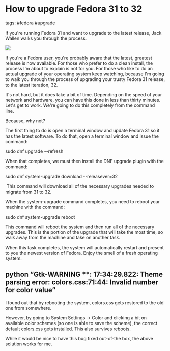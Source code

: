 # How to upgrade Fedora 31 to 32
tags: #fedora #upgrade

If you're running Fedora 31 and want to upgrade to the latest release, Jack Wallen walks you through the process.

![](https://tr3.cbsistatic.com/hub/i/r/2019/10/28/bcb562eb-930a-4270-a5ea-dd46c1afa604/thumbnail/768x432/618a1e3761974345218b719444ccd091/f31.jpg)

If you're a Fedora user, you're probably aware that the latest, greatest release is now available. For those who prefer to do a clean install, the process I'm about to explain is not for you. For those who like to do an actual upgrade of your operating system keep watching, because I'm going to walk you through the process of upgrading your trusty Fedora 31 release, to the latest iteration, 32. 

It's not hard, but it does take a bit of time. Depending on the speed of your network and hardware, you can have this done in less than thirty minutes. Let's get to work. We're going to do this completely from the command line. 

Because, why not? 

The first thing to do is open a terminal window and update Fedora 31 so it has the latest software. To do that, open a terminal window and issue the command:

sudo dnf upgrade --refresh

When that completes, we must then install the DNF upgrade plugin with the command:

 sudo dnf system-upgrade download --releasever=32

 This command will download all of the necessary upgrades needed to migrate from 31 to 32. 

When the system-upgrade command completes, you need to reboot your machine with the command:

 sudo dnf system-upgrade reboot

This command will reboot the system and then run all of the necessary upgrades. This is the portion of the upgrade that will take the most time, so walk away from the machine and take on another task. 

When this task completes, the system will automatically restart and present to you the newest version of Fedora. Enjoy the smell of a fresh operating system. 

## python “Gtk-WARNING **: 17:34:29.822: Theme parsing error: colors.css:71:44: Invalid number for color value”
I found out that by rebooting the system, colors.css gets restored to the old one from somewhere.

However, by going to System Settings -> Color and clicking a bit on available color schemes (so one is able to save the scheme), the correct default colors.css gets installed. This also survives reboots.

While it would be nice to have this bug fixed out-of-the box, the above solution works for me.

